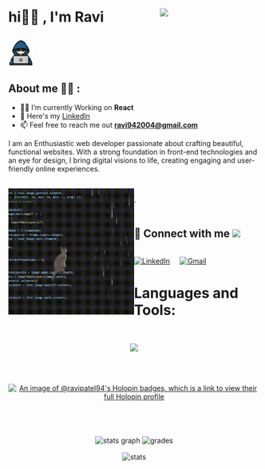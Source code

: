 # hi🙋‍♂️ , I'm Ravi  <img align='right' src='https://user-images.githubusercontent.com/5713670/87202985-820dcb80-c2b6-11ea-9f56-7ec461c497c3.gif' width='200'>

##  <img src="image-1.png" width="50px"> 
## About me 🧙‍♂️ : 
- 🧑‍🎓 I’m currently Working on **React**
- 📝 Here's my  [LinkedIn](https://www.linkedin.com/in/ravi-patel94/)
- 📫 Feel free to reach me out **ravi942004@gmail.com**

I am an Enthusiastic web developer passionate about crafting beautiful, functional websites. With a strong foundation in front-end technologies and an eye for design, I bring digital visions to life, creating engaging and user-friendly online experiences.


<BR>
<div width="100%">
<img align='left' src="./cat on code gif.gif" width="50%">
</div>

.<br>
<br>

## 🔗 Connect with me  <img src="https://s4.gifyu.com/images/handshake.gif" width="50px">

<br>
    <a href="https://www.linkedin.com/in/ravi-patel94/" target="_blank"><img alt="LinkedIn" width="35px" src="https://cdn-icons-png.flaticon.com/512/3536/3536505.png"></a> &nbsp&nbsp&nbsp
    <a href="mailto:ravi942004@gmail.com" target="_blank"><img alt="Gmail" width="35px" src="https://cdn-icons-png.flaticon.com/512/5968/5968534.png"></a> &nbsp&nbsp&nbsp
    

  <br>

<h1 align="left" width="100%">Languages and Tools:</h1>
<br>

<p align="center" width="49%">
  <a href="https://skillicons.dev">
    <img src="https://skillicons.dev/icons?i=js,html,css,bootstrap,figma,git,firebase,react,tailwind,vite,c,cpp,py&perline=10" />
  </a>
</p>
<div align="center">
<br>




<br>



[![An image of @ravipatel94's Holopin badges, which is a link to view their full Holopin profile](https://holopin.me/ravipatel94)](https://holopin.io/@ravipatel94)





  <br>
  <br/>
  
###

<div align="center" gap=2>
  <img src="https://github-readme-stats.vercel.app/api/top-langs?username=RaviPatel94&show_icons=true&locale=en&layout=compact&theme=radical" height="175" alt="stats graph"  />
  <img src="https://github-readme-stats.vercel.app/api?username=RaviPatel94&show_icons=true&theme=transparent" height="175" alt="grades"/>
  <br>
  <p><img align="center" src="https://github-readme-streak-stats.herokuapp.com/?user=RaviPatel94&show_icons=true&theme=transparent" height="175" alt="stats" /></p>
</div>
</div>

